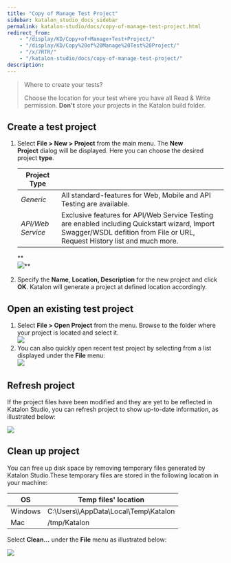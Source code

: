 ```yaml
---
title: "Copy of Manage Test Project" 
sidebar: katalon_studio_docs_sidebar
permalink: katalon-studio/docs/copy-of-manage-test-project.html 
redirect_from:
    - "/display/KD/Copy+of+Manage+Test+Project/"
    - "/display/KD/Copy%20of%20Manage%20Test%20Project/"
    - "/x/7RTR/"
    - "/katalon-studio/docs/copy-of-manage-test-project/"
description: 
---
```

> Where to create your tests?
> 
> Choose the location for your test where you have all Read & Write permission. **Don't** store your projects in the Katalon build folder.

Create a test project
---------------------

1.  Select **File > New > Project** from the main menu. The **New Project** dialog will be displayed. Here you can choose the desired project **type**.
    
    | Project Type |   |
    | --- | --- |
    | _Generic_ | All standard-features for Web, Mobile and API Testing are available. |
    | _API/Web Service_ | Exclusive features for API/Web Service Testing are enabled including Quickstart wizard, Import Swagger/WSDL defition from File or URL, Request History list and much more. |
    
    **  
    ![](../../images/katalon-studio/docs/copy-of-manage-test-project/image2018-9-25-173A173A21.png)**
    
2.  Specify the **Name**, **Location, Description** for the new project and click **OK**. Katalon will generate a project at defined location accordingly.
    

Open an existing test project
-----------------------------

1.  Select **File > Open Project** from the menu. Browse to the folder where your project is located and select it.  
    ![](../../images/katalon-studio/docs/copy-of-manage-test-project/image2016-10-31-143A193A48.png)
2.  You can also quickly open recent test project by selecting from a list displayed under the **File** menu:  
    ![](../../images/katalon-studio/docs/copy-of-manage-test-project/image2017-6-29-163A393A27.png)

Refresh project
---------------

If the project files have been modified and they are yet to be reflected in Katalon Studio, you can refresh project to show up-to-date information, as illustrated below:

![](../../images/katalon-studio/docs/copy-of-manage-test-project/image2017-2-21-163A543A2.png)

Clean up project
----------------

You can free up disk space by removing temporary files generated by Katalon Studio.These temporary files are stored in the following location in your machine:

| OS | Temp files' location |
| --- | --- |
| Windows | C:\\Users\\<yourUserName>\\AppData\\Local\\Temp\\Katalon |
| Mac | /tmp/Katalon |

Select **Clean...** under the **File** menu as illustrated below:

![](../../images/katalon-studio/docs/copy-of-manage-test-project/image2017-6-29-163A413A18.png)